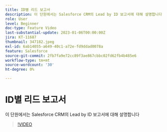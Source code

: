 ```yaml
---
title: ID별 리드 보고서
description: 이 단원에서는 Salesforce CRM의 Lead by ID 보고서에 대해 설명합니다
role: User
level: Beginner
doc-type: Feature Video
last-substantial-update: 2023-01-06T00:00:00Z
jira: KT-11687
thumbnail: 347182.jpeg
exl-id: 6ab14055-a649-40c1-a72e-fd9ddad0078a
feature: Salesforce
source-git-commit: 2fb7fa9e72cc89f3ae867cbbc02fd62fb4b485e6
workflow-type: tm+mt
source-wordcount: '30'
ht-degree: 0%

---
```


# ID별 리드 보고서

이 단원에서는 Salesforce CRM의 Lead by ID 보고서에 대해 설명합니다

>[!VIDEO](https://video.tv.adobe.com/v/347182/?quality=12&learn=on)

